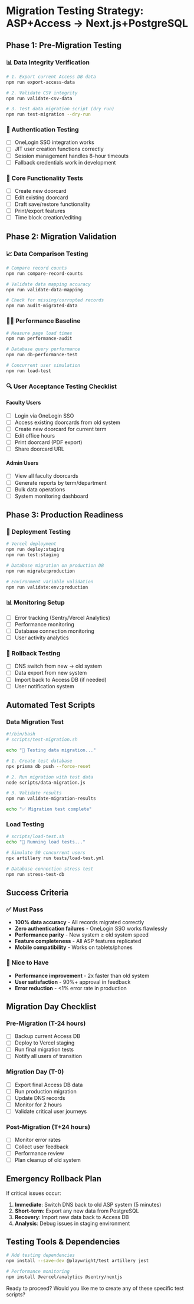 # Migration Testing Strategy: ASP+Access → Next.js+PostgreSQL

## **Phase 1: Pre-Migration Testing**

### 📊 Data Integrity Verification
```bash
# 1. Export current Access DB data
npm run export-access-data

# 2. Validate CSV integrity
npm run validate-csv-data

# 3. Test data migration script (dry run)
npm run test-migration --dry-run
```

### 🔐 Authentication Testing
- [ ] OneLogin SSO integration works
- [ ] JIT user creation functions correctly
- [ ] Session management handles 8-hour timeouts
- [ ] Fallback credentials work in development

### 🎯 Core Functionality Tests
- [ ] Create new doorcard
- [ ] Edit existing doorcard
- [ ] Draft save/restore functionality
- [ ] Print/export features
- [ ] Time block creation/editing

## **Phase 2: Migration Validation**

### 📈 Data Comparison Testing
```bash
# Compare record counts
npm run compare-record-counts

# Validate data mapping accuracy
npm run validate-data-mapping

# Check for missing/corrupted records
npm run audit-migrated-data
```

### 🏃‍♂️ Performance Baseline
```bash
# Measure page load times
npm run performance-audit

# Database query performance
npm run db-performance-test

# Concurrent user simulation
npm run load-test
```

### 🔍 User Acceptance Testing Checklist

#### **Faculty Users**
- [ ] Login via OneLogin SSO
- [ ] Access existing doorcards from old system
- [ ] Create new doorcard for current term
- [ ] Edit office hours
- [ ] Print doorcard (PDF export)
- [ ] Share doorcard URL

#### **Admin Users**
- [ ] View all faculty doorcards
- [ ] Generate reports by term/department
- [ ] Bulk data operations
- [ ] System monitoring dashboard

## **Phase 3: Production Readiness**

### 🚀 Deployment Testing
```bash
# Vercel deployment
npm run deploy:staging
npm run test:staging

# Database migration on production DB
npm run migrate:production

# Environment variable validation
npm run validate:env:production
```

### 📊 Monitoring Setup
- [ ] Error tracking (Sentry/Vercel Analytics)
- [ ] Performance monitoring
- [ ] Database connection monitoring
- [ ] User activity analytics

### 🔄 Rollback Testing
- [ ] DNS switch from new → old system
- [ ] Data export from new system
- [ ] Import back to Access DB (if needed)
- [ ] User notification system

## **Automated Test Scripts**

### Data Migration Test
```bash
#!/bin/bash
# scripts/test-migration.sh

echo "🧪 Testing data migration..."

# 1. Create test database
npx prisma db push --force-reset

# 2. Run migration with test data
node scripts/data-migration.js

# 3. Validate results
npm run validate-migration-results

echo "✅ Migration test complete"
```

### Load Testing
```bash
# scripts/load-test.sh
echo "🚚 Running load tests..."

# Simulate 50 concurrent users
npx artillery run tests/load-test.yml

# Database connection stress test
npm run stress-test-db
```

## **Success Criteria**

### ✅ Must Pass
- **100% data accuracy** - All records migrated correctly
- **Zero authentication failures** - OneLogin SSO works flawlessly
- **Performance parity** - New system ≥ old system speed
- **Feature completeness** - All ASP features replicated
- **Mobile compatibility** - Works on tablets/phones

### 🎯 Nice to Have
- **Performance improvement** - 2x faster than old system
- **User satisfaction** - 90%+ approval in feedback
- **Error reduction** - <1% error rate in production

## **Migration Day Checklist**

### Pre-Migration (T-24 hours)
- [ ] Backup current Access DB
- [ ] Deploy to Vercel staging
- [ ] Run final migration tests
- [ ] Notify all users of transition

### Migration Day (T-0)
- [ ] Export final Access DB data
- [ ] Run production migration
- [ ] Update DNS records
- [ ] Monitor for 2 hours
- [ ] Validate critical user journeys

### Post-Migration (T+24 hours)
- [ ] Monitor error rates
- [ ] Collect user feedback
- [ ] Performance review
- [ ] Plan cleanup of old system

## **Emergency Rollback Plan**

If critical issues occur:
1. **Immediate**: Switch DNS back to old ASP system (5 minutes)
2. **Short-term**: Export any new data from PostgreSQL
3. **Recovery**: Import new data back to Access DB
4. **Analysis**: Debug issues in staging environment

## **Testing Tools & Dependencies**

```bash
# Add testing dependencies
npm install --save-dev @playwright/test artillery jest

# Performance monitoring
npm install @vercel/analytics @sentry/nextjs
```

Ready to proceed? Would you like me to create any of these specific test scripts? 